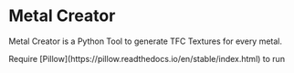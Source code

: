 # Metal Creator
<p>Metal Creator is a Python Tool to generate TFC Textures for every metal.</p>
Require [Pillow](https://pillow.readthedocs.io/en/stable/index.html) to run